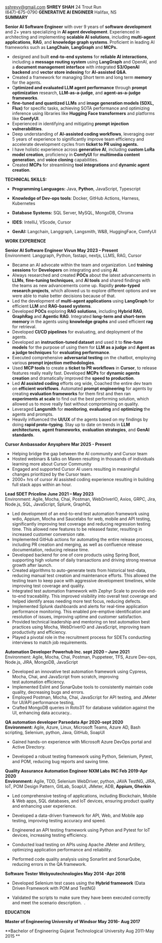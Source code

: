 sshreyv@gmail.com                                                  **SHREY SHAH**                                  24 Trout Run  
(647)-675-0790				**GENERATIVE AI ENGINEER**                        Halifax, NS  
**SUMMARY**                                             

**Senior AI Software Engineer** with over 9 years of **software development** and 2+ years specializing in **AI agent development**. Experienced in architecting and implementing **scalable AI solutions**, including **multi-agent applications**, **RAG**, and **knowledge graph systems**. Proficient in leading AI frameworks such as **LangChain**, **LangGraph** and **MCPs.**

* designed and built **end-to-end systems** for **reliable AI interactions**, including a **message routing system** using **LangGraph** and OpenAI, and a **document management interface** with integrated **S3/OpenAI backend** and **vector store indexing** for **AI-assisted Q\&A**.  
* Created a framework for managing Short term and long term **memory** for the agents.  
* O**ptimized and evaluated LLM agent performance** through **prompt optimization** research, **LLM-as-a-judge**, and **agent-as-a-judge frameworks**.   
* **fine-tuned and quantized LLMs** and **image generation models (SDXL, Flux)** for specific tasks, achieving SOTA performance and optimizing inference using libraries like **Hugging Face transformers** and platforms like **ComfyUI**.   
* Experienced in identifying and mitigating **prompt injection vulnerabilities**.  
* Deep understanding of **AI-assisted coding workflows**, leveraging over 5 years of experience to significantly improve team efficiency and accelerate development cycles from **ticket to PR using agents.**  
* I have holistic experience across **generative AI**, including **custom LoRa model creation**, proficiency in **ComfyUI** for **multimedia content generation**, and **voice cloning** capabilities.   
* Created **MCPs** for streamlining **tool integrations** and **dynamic agent creation**.

**TECHNICAL SKILLS:** 

* **Programming Languages:** Java, **Python**, JavaScript, Typescript

* **Knowledge of Dev-ops tools**: Docker, GitHub Actions, Harness, Kubernetes  
* **Database Systems:** SQL Server, MySQL, MongoDB, Chroma 

* **IDES**: IntelliJ, VScode, Cursor

* **GenAI:**  Langchain, Langgraph, Langsmith, W\&B, HuggingFace, ComfyUI


**WORK EXPERIENCE**

**Senior AI Software Engineer		                        	 Vivun			                                      May 2023 – Present**  
Environment: Langgraph, Python, fastapi, nextjs, LLMS, RAG, Cursor

* Became an AI advocate within the team and organization. Led **training sessions** for **Developers** on integrating and using **AI**.  
* Always researched and created **POCs** about the latest advancements in **LLMs**, **fine-tuning techniques**, and **AI tools** and shared findings with the teams as new advancements come up. Rapidly **proto-typed research projects**, which allowed us to explore different options and we were able to make better decisions because of that.  
* Led the development of **multi-agent applications** using **LangGraph** for efficient **LLM** and **RAG-based systems**.  
* Developed **POCs** exploring **RAG solutions**, including **Hybrid RAG**, **GraphRag** and **Agentic RAG**. Integrated **long-term and short-term memory** in the agents using **knowledge graphs** and used efficient **rag** for retrieval.  
* Developed **CI/CD pipelines** for evaluating, and deployment of the agents.  
* Developed an **instruction-tuned dataset** and used it to **fine-tune models** for the purpose of using them for **LLM as a judge** and **Agent as a judge techniques** for **evaluating performance**.  
* Executed comprehensive **adversarial testing** on the chatbot, employing various **prompt injection** **methodologies**.  
* Used **MCP tools** to create a **ticket to PR workflows** in **Cursor**, to release features really really fast. Developed **MCPs** for **dynamic agents creation** and dramatically improved the **speed to production**.  
* Led **AI assisted coding** efforts org wide, Coached the entire dev team on **efficient workflows**. Automated **prompt engineering** for agents by creating **evaluation frameworks** for them first and then ran **experiments at scale** to find out the best performing solution, which allowed us to move really fast without compromising on quality.  
* Leveraged **Langsmith** for **monitoring**, **evaluating** and **optimizing** the agents and prompts.  
* Heavily influenced the **UI/UX** of the agents based on my findings by doing **rapid proto-typing**. Stay up to date on trends in **LLM architectures**, **agent frameworks**, **evaluation strategies**, and **GenAI standards**.

**Cursor Ambassador 			                     Anysphere	   		                                       Mar 2025 \- Present**

* Helping bridge the gap between the AI community and Cursor team  
* Hosted webinars & talks on Maven  resulting in thousands of individuals learning more about Cursor Community  
* Engaged and supported Cursor AI users resulting in meaningful changes prioritized by the Cursor team.   
* 2000+ hrs of cursor AI assisted coding experience resulting in building full stack apps within an hour.

**Lead SDET		                                                   Priceline				              	     June 2021 – May 2023**  
Environment: Agile, Mocha, Chai, Postman, WebDriverIO, Axios, GRPC, Jira, Node.js, SQL, JavaScript, Splunk, GraphQL

* Led development of an end-to-end test automation framework using wdio, Appium, Mocha and Saucelabs for web, mobile and API testing, significantly improving test coverage and reducing regression testing time. This allowed new features to be released faster, resulting in increased customer conversion rate.  
* Implemented GitHub actions for automating the entire release process, including PR creation and merging, as well as confluence release documentation, reducing release time.  
* Developed backend for one of  core products using Spring Boot, supporting high volume of daily transactions and driving strong revenue growth after launch.  
* Created algorithms to auto-generate tests from historical test-data, reducing manual test creation and maintenance efforts. This allowed the testing team to keep pace with aggressive development timelines, while improving test coverage and quality.  
* Integrated test automation framework with Zephyr Scale to provide end-to-end traceability. This improved visibility into overall test coverage and helped identify areas needing more test focus, reducing defects.  
* Implemented Splunk dashboards and alerts for real-time application performance monitoring. This enabled pre-emptive identification and resolution of issues, improving uptime and customer satisfaction.  
* Provided technical leadership and mentoring on test automation best practices using Mocha, WebDriverIO and JavaScript, improving team productivity and efficiency.  
* Played a pivotal role in the recruitment process for SDETs conducting interviews to match job requirements.  
  


**Automation Developer				Powerhub Inc.				                    sept 2020 – June 2021**  
Environment: Agile, Mocha, Chai, Postman, Puppeteer, TFS, Azure Dev-ops, Node.js, JIRA, MongoDB, JavaScript

* Developed an innovative test automation framework using Cypress, Mocha, Chai, and JavaScript from scratch, improving  
  test automation efficiency.  
* Implemented Eslint and SonarQube tools to consistently maintain code quality, decreasing bugs and errors.  
* Employed Postman, Mocha, Chai, JavaScript for API testing, and JMeter for UI/API performance testing,   
* Crafted MongoDB queries in Roto3T for database validation against the UI, enhancing data accuracy..


**QA automation developer		                   Parsedata 			                                      Apr 2020-sept 2020**  
**Environment:** Agile, Azure, Linux, Microsoft Teams, Azure AD, Bash scripting, Selenium, python, Java, GitHub, SoapUI

* Gained hands-on experience with Microsoft Azure DevOps portal and Active Directory.

* Developed a robust testing framework using Python, Selenium, Pytest, and POM, reducing bug reports and saving time.

**Quality Assurance Automation Engineer		    NXM Labs INC 	                	                        Feb 2019-Apr 2020**  
**Environment:** Agile, TDD, Selenium WebDriver, python, JAVA TestNG, JIRA, IoT, POM Design Pattern, GitLab, SoapUI, JMeter, ADB, **Appium, Gherkin**

* Led comprehensive testing of applications, including Blockchain, Mobile & Web apps, SQL databases, and IoT devices, ensuring product quality and enhancing user experience.

* Developed a data-driven framework for API, Web, and Mobile app testing, improving testing accuracy and speed.

* Engineered an API testing framework using Python and Pytest for IoT devices, increasing testing efficiency.

* Conducted load testing on APIs using Apache JMeter and Artillery, optimizing application performance and reliability.

* Performed code quality analysis using Sonarlint and SonarQube, reducing errors in the QA framework.


**Software Tester	        		         Webyoutechnologies                                                          May 2014 \-Apr 2016** 

* Developed Selenium test cases using the **Hybrid framework** (Data Driven Framework with POM and TestNG)

* Validated the scripts to make sure they have been executed correctly and meet the scenario description.  . 


**EDUCATION** 

**Master of Engineering                                University of Windsor                                                  May 2016- Aug 2017**                                 

**Bachelor of Engineering                     Gujarat Technological University                                        Aug 2011-May 2015 **  